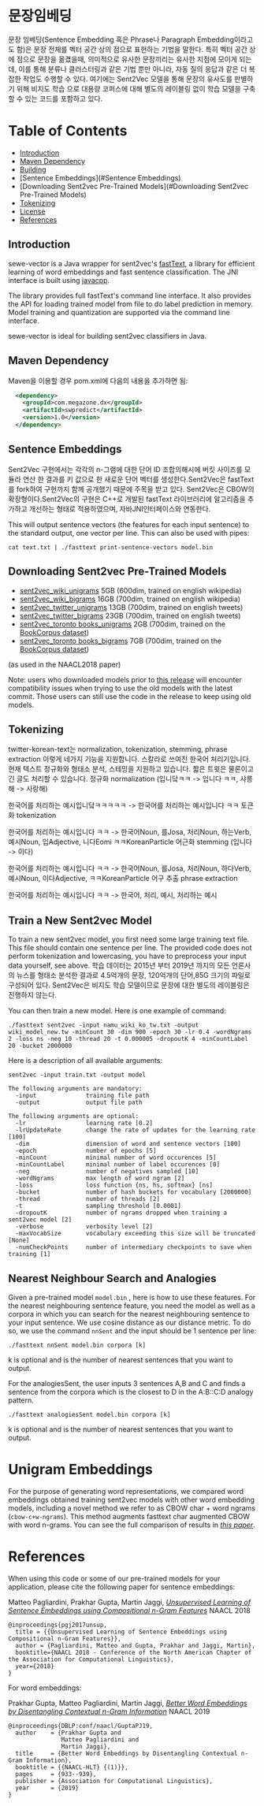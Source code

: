 # 문장임베딩

문장 임베딩(Sentence Embedding 혹은 Phrase나 Paragraph Embedding이라고도 함)은 문장 전체를 벡터 공간 상의 점으로 표현하는 기법을 말한다. 특히 벡터 공간 상에 점으로 문장을 옮겼을때, 의미적으로 유사한 문장끼리는 유사한 지점에 모이게 되는데, 이를 통해 분류나 클러스터링과 같은 기법 뿐만 아니라, 자동 질의 응답과 같은 더 복잡한 작업도 수행할 수 있다.
여기에는 Sent2Vec 모델을 통해 문장의 유사도를 판별하기 위해 비지도 학습 으로 대용량 코퍼스에 대해 별도의 레이블링 없이 학습 모델을 구축할 수 있는 코드를 포함하고 있다.


Table of Contents
=================

  * [Introduction](#introduction)
  * [Maven Dependency](#maven-dependency)
  * [Building](#building)
  * [Sentence Embeddings](#Sentence Embeddings)
  * [Downloading Sent2vec Pre-Trained Models](#Downloading Sent2vec Pre-Trained Models)
  * [Tokenizing](#Tokenizing)
  * [License](#license)
  * [References](#references)

## Introduction
sewe-vector is a Java wrapper for sent2vec's [fastText](https://github.com/epfml/sent2vec.git), 
a library for efficient learning of word embeddings and fast sentence classification. The JNI interface
is built using [javacpp](https://github.com/bytedeco/javacpp).

The library provides full fastText's command line interface. It also provides the API for
loading trained model from file to do label prediction in memory. Model training and quantization
are supported via the command line interface.

sewe-vector is ideal for building sent2vec classifiers in Java.

## Maven Dependency
Maven을 이용할 경우 pom.xml에 다음의 내용을 추가하면 됨:

```xml
  <dependency>
    <groupId>com.megazone.dx</groupId>
    <artifactId>swpredict</artifactId>
    <version>1.0</version>
  </dependency>
 ```

## Sentence Embeddings

Sent2Vec 구현에서는 각각의 n-그램에 대한 단어 ID 조합의해시에 버킷 사이즈를 모듈라 연산 한 결과를 키 값으로 한 새로운 단어 벡터를 생성한다.Sent2Vec은 fastText를 fork하여 구현까지 함께 공개했기 때문에  주목을 받고 있다. 
Sent2Vec은 CBOW의 확장형이다.Sent2Vec의 구현은 C++로 개발된 fastText 라이브러리에 알고리즘을 추가하고 개선하는 형태로 적용하였으며, 자바JNI인터페이스와 연동한다.


This will output sentence vectors (the features for each input sentence) to the standard output, one vector per line.
This can also be used with pipes:

```
cat text.txt | ./fasttext print-sentence-vectors model.bin
```

## Downloading Sent2vec Pre-Trained Models

- [sent2vec_wiki_unigrams](https://drive.google.com/open?id=0B6VhzidiLvjSa19uYWlLUEkzX3c) 5GB (600dim, trained on english wikipedia)
- [sent2vec_wiki_bigrams](https://drive.google.com/open?id=0B6VhzidiLvjSaER5YkJUdWdPWU0) 16GB (700dim, trained on english wikipedia)
- [sent2vec_twitter_unigrams](https://drive.google.com/open?id=0B6VhzidiLvjSaVFLM0xJNk9DTzg) 13GB (700dim, trained on english tweets)
- [sent2vec_twitter_bigrams](https://drive.google.com/open?id=0B6VhzidiLvjSeHI4cmdQdXpTRHc) 23GB (700dim, trained on english tweets)
- [sent2vec_toronto books_unigrams](https://drive.google.com/open?id=0B6VhzidiLvjSOWdGM0tOX1lUNEk) 2GB (700dim, trained on the [BookCorpus dataset](http://yknzhu.wixsite.com/mbweb))
- [sent2vec_toronto books_bigrams](https://drive.google.com/open?id=0B6VhzidiLvjSdENLSEhrdWprQ0k) 7GB (700dim, trained on the [BookCorpus dataset](http://yknzhu.wixsite.com/mbweb))

(as used in the NAACL2018 paper)

Note: users who downloaded models prior to [this release](https://github.com/epfml/sent2vec/releases/tag/v1) will encounter compatibility issues when trying to use the old models with the latest commit. Those users can still use the code in the release to keep using old models. 

## Tokenizing
twitter-korean-text는 normalization, tokenization, stemming, phrase extraction 이렇게 네가지 기능을 지원합니다.
스칼라로 쓰여진 한국어 처리기입니다. 현재 텍스트 정규화와 형태소 분석, 스테밍을 지원하고 있습니다. 짧은 트윗은 물론이고 긴 글도 처리할 수 있습니다.
정규화 normalization (입니닼ㅋㅋ -> 입니다 ㅋㅋ, 샤릉해 -> 사랑해)

한국어를 처리하는 예시입니닼ㅋㅋㅋㅋㅋ -> 한국어를 처리하는 예시입니다 ㅋㅋ
토큰화 tokenization

한국어를 처리하는 예시입니다 ㅋㅋ -> 한국어Noun, 를Josa, 처리Noun, 하는Verb, 예시Noun, 입Adjective, 니다Eomi ㅋㅋKoreanParticle
어근화 stemming (입니다 -> 이다)

한국어를 처리하는 예시입니다 ㅋㅋ -> 한국어Noun, 를Josa, 처리Noun, 하다Verb, 예시Noun, 이다Adjective, ㅋㅋKoreanParticle
어구 추출 phrase extraction

한국어를 처리하는 예시입니다 ㅋㅋ -> 한국어, 처리, 예시, 처리하는 예시

## Train a New Sent2vec Model

To train a new sent2vec model, you first need some large training text file. This file should contain one sentence per line. The provided code does not perform tokenization and lowercasing, you have to preprocess your input data yourself, see above.
학습 데이터는 2015년 부터 2019년 까지의 모든 언론사의 뉴스를 형태소 분석한 결과로 4.5억개의 문장, 120억개의 단어,85G 크기의 파일로 구성되어 있다. Sent2Vec은 비지도 학습 모델이므로 문장에 대한 별도의 레이블링은 진행하지 않는다.

You can then train a new model. Here is one example of command:

    ./fasttext sent2vec -input namu_wiki_ko_tw.txt -output wiki_model_new.tw -minCount 30 -dim 900 -epoch 30 -lr 0.4 -wordNgrams 2 -loss ns -neg 10 -thread 20 -t 0.000005 -dropoutK 4 -minCountLabel 20 -bucket 2000000
    

Here is a description of all available arguments:

```
sent2vec -input train.txt -output model

The following arguments are mandatory:
  -input              training file path
  -output             output file path

The following arguments are optional:
  -lr                 learning rate [0.2]
  -lrUpdateRate       change the rate of updates for the learning rate [100]
  -dim                dimension of word and sentence vectors [100]
  -epoch              number of epochs [5]
  -minCount           minimal number of word occurences [5]
  -minCountLabel      minimal number of label occurences [0]
  -neg                number of negatives sampled [10]
  -wordNgrams         max length of word ngram [2]
  -loss               loss function {ns, hs, softmax} [ns]
  -bucket             number of hash buckets for vocabulary [2000000]
  -thread             number of threads [2]
  -t                  sampling threshold [0.0001]
  -dropoutK           number of ngrams dropped when training a sent2vec model [2]
  -verbose            verbosity level [2]
  -maxVocabSize       vocabulary exceeding this size will be truncated [None]
  -numCheckPoints     number of intermediary checkpoints to save when training [1]
```

## Nearest Neighbour Search and Analogies
Given a pre-trained model `model.bin` , here is how to use these features. For the nearest neighbouring sentence feature, you need the model as well as a corpora in which you can search for the nearest neighbouring sentence to your input sentence. We use cosine distance as our distance metric. To do so, we use the command `nnSent` and the input should be 1 sentence per line:

```
./fasttext nnSent model.bin corpora [k] 
```
k is optional and is the number of nearest sentences that you want to output.     

For the analogiesSent, the user inputs 3 sentences A,B and C and finds a sentence from the corpora which is the closest to D in the A:B::C:D analogy pattern.
```
./fasttext analogiesSent model.bin corpora [k]
```

k is optional and is the number of nearest sentences that you want to output.     

# Unigram Embeddings 

For the purpose of generating word representations, we compared word embeddings obtained training sent2vec models with other word embedding models, including a novel method we refer to as CBOW char + word ngrams (`cbow-c+w-ngrams`). This method augments fasttext char augmented CBOW with word n-grams. You can see the full comparison of results in [*this paper*](https://www.aclweb.org/anthology/N19-1098). 


# References
When using this code or some of our pre-trained models for your application, please cite the following paper for sentence embeddings:

  Matteo Pagliardini, Prakhar Gupta, Martin Jaggi, [*Unsupervised Learning of Sentence Embeddings using Compositional n-Gram Features*](https://aclweb.org/anthology/N18-1049) NAACL 2018

```
@inproceedings{pgj2017unsup,
  title = {{Unsupervised Learning of Sentence Embeddings using Compositional n-Gram Features}},
  author = {Pagliardini, Matteo and Gupta, Prakhar and Jaggi, Martin},
  booktitle={NAACL 2018 - Conference of the North American Chapter of the Association for Computational Linguistics},
  year={2018}
}
```

For word embeddings:

Prakhar Gupta, Matteo Pagliardini, Martin Jaggi, [*Better Word Embeddings by Disentangling Contextual n-Gram
Information*](https://www.aclweb.org/anthology/N19-1098) NAACL 2019

```
@inproceedings{DBLP:conf/naacl/GuptaPJ19,
  author    = {Prakhar Gupta and
               Matteo Pagliardini and
               Martin Jaggi},
  title     = {Better Word Embeddings by Disentangling Contextual n-Gram Information},
  booktitle = {{NAACL-HLT} {(1)}},
  pages     = {933--939},
  publisher = {Association for Computational Linguistics},
  year      = {2019}
}
```